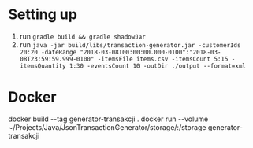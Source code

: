 # Setting up
1) run `gradle build && gradle shadowJar`
2) run `java -jar build/libs/transaction-generator.jar -customerIds 20:20 -dateRange "2018-03-08T00:00:00.000-0100":"2018-03-08T23:59:59.999-0100" -itemsFile items.csv -itemsCount 5:15 -itemsQuantity 1:30 -eventsCount 10 -outDir ./output --format=xml`


# Docker

docker build --tag generator-transakcji .
docker run --volume ~/Projects/Java/JsonTransactionGenerator/storage/:/storage generator-transakcji
